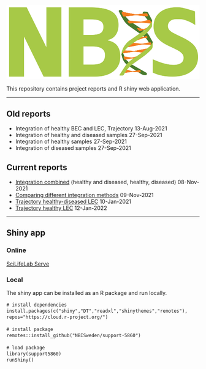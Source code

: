 <div class="wrapper-logo"><img class="logo" src="assets/logo.svg"></div>

This repository contains project reports and R shiny web application.

***

## Old reports

- Integration of healthy BEC and LEC, Trajectory <span class="badge">13-Aug-2021</span>
- Integration of healthy and diseased samples <span class="badge">27-Sep-2021</span>
- Integration of healthy samples <span class="badge">27-Sep-2021</span>
- Integration of diseased samples <span class="badge">27-Sep-2021</span>

## Current reports

- [Integration combined](report-combined-integration-port.html) (healthy and diseased, healthy, diseased) <span class="badge">08-Nov-2021</span>
- [Comparing different integration methods](report-compare-integration-port.html) <span class="badge">09-Nov-2021</span>
- [Trajectory healthy-diseased LEC](report-healthy-diseased-lec-trajectory-port.html) <span class="badge">10-Jan-2021</span>
- [Trajectory healthy LEC](report-healthy-lec-trajectory-port.html) <span class="badge">12-Jan-2022</span>

***

## Shiny app

### Online

[SciLifeLab Serve](https://support5860.serve.scilifelab.se/)

### Local

The shiny app can be installed as an R package and run locally.

```{r,eval=FALSE}
# install dependencies
install.packages(c("shiny","DT","readxl","shinythemes","remotes"),
repos="https://cloud.r-project.org/")

# install package
remotes::install_github("NBISweden/support-5860")

# load package
library(support5860)
runShiny()
```
